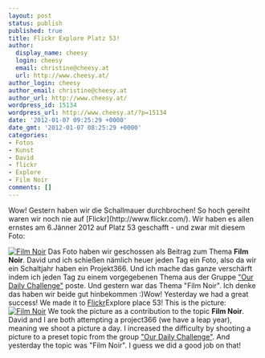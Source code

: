 ```yaml
---
layout: post
status: publish
published: true
title: Flickr Explore Platz 53!
author:
  display_name: cheesy
  login: cheesy
  email: christine@cheesy.at
  url: http://www.cheesy.at/
author_login: cheesy
author_email: christine@cheesy.at
author_url: http://www.cheesy.at/
wordpress_id: 15134
wordpress_url: http://www.cheesy.at/?p=15134
date: '2012-01-07 09:25:29 +0000'
date_gmt: '2012-01-07 08:25:29 +0000'
categories:
- Fotos
- Kunst
- David
- flickr
- Explore
- Film Noir
comments: []
---
```

<!--:de-->Wow! Gestern haben wir die Schallmauer durchbrochen! So hoch gereiht waren wir noch nie auf [Flickr](http://www.flickr.com/). Wir haben es allen ernstes am 6.Jänner 2012 auf Platz 53 geschafft - und zwar mit diesem Foto:
[![](http://www.cheesy.at/wp-content/uploads/006-366-Film-Noir-215x300.jpg "Film Noir")](http://www.cheesy.at/wp-content/uploads/006-366-Film-Noir.jpg)
Das Foto haben wir geschossen als Beitrag zum Thema **Film Noir**. David und ich schießen nämlich heuer jeden Tag ein Foto, also da wir ein Schaltjahr haben ein Projekt366. Und ich mache das ganze verschärft indem ich jeden Tag zu einem vorgegebenen Thema aus der Gruppe ["Our Daily Challenge"](http://www.flickr.com/groups/odc_the_new_one/discuss/72157626746721941/) poste. Und gestern war das Thema "Film Noir". Ich denke das haben wir beide gut hinbekommen :)<!--:--><!--:en-->Wow! Yesterday we had a great success! We made it to [Flickr](http://www.flickr.com/)Explore place 53! This is the picture:
[![](http://www.cheesy.at/wp-content/uploads/006-366-Film-Noir-215x300.jpg "Film Noir")](http://www.cheesy.at/wp-content/uploads/006-366-Film-Noir.jpg)
We took the picture as a contribution to the topic **Film Noir**. David and I are both attempting a project366 (we have a leap year), meaning we shoot a picture a day. I increased the difficulty by shooting a picture to a preset topic from the group ["Our Daily Challenge"](http://www.flickr.com/groups/odc_the_new_one/discuss/72157626746721941/). And yesterday the topic was "Film Noir". I guess we did a good job on that!<!--:-->
